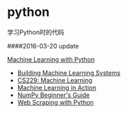 python
======
学习Python时的代码





####2016-03-20 update 

[Machine Learning with Python](https://github.com/xxg1413/MachineLearning)  
- [Building Machine Learning Systems](https://github.com/xxg1413/MachineLearning/tree/master/Building%20Machine%20Learning%20Systems)
- [CS229: Machine Learning](https://github.com/xxg1413/MachineLearning/tree/master/CS229%20Machine%20Learning)
- [Machine Learning in Action](https://github.com/xxg1413/MachineLearning/tree/master/Machine%20Learning%20in%20Action)
- [NumPy Beginner's Guide](https://github.com/xxg1413/MachineLearning/tree/master/NumPy%20Beginner's%20Guide)
- [Web Scraping with Python](https://github.com/xxg1413/MachineLearning/tree/master/Web%20Scraping%20with%20Python)



